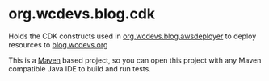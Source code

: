 # org.wcdevs.blog.cdk

Holds the CDK constructs used in [org.wcdevs.blog.awsdeployer](https://github.com/lealceldeiro/org.wcdevs.blog.awsdeployer) to deploy resources to [blog.wcdevs.org](https://blog.wcdevs.org)

This is a [Maven](https://maven.apache.org/) based project, so you can open this project with any Maven compatible Java
IDE to build and run tests.

